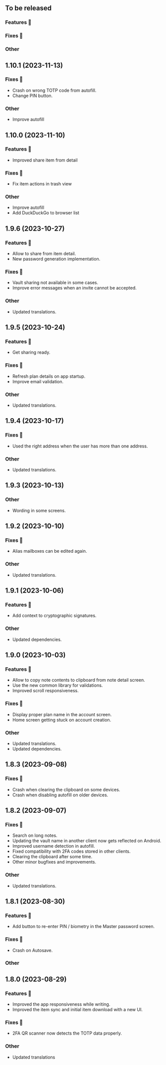 ## To be released

### Features :tada:

### Fixes :bug:

### Other

## 1.10.1 (2023-11-13)

### Fixes :bug:

- Crash on wrong TOTP code from autofill.
- Change PIN button.

### Other

- Improve autofill

## 1.10.0 (2023-11-10)

### Features :tada:

- Improved share item from detail

### Fixes :bug:

- Fix item actions in trash view

### Other

- Improve autofill
- Add DuckDuckGo to browser list

## 1.9.6 (2023-10-27)

### Features :tada:

- Allow to share from item detail.
- New password generation implementation.

### Fixes :bug:

- Vault sharing not available in some cases.
- Improve error messages when an invite cannot be accepted.

### Other

- Updated translations.

## 1.9.5 (2023-10-24)

### Features :tada:

- Get sharing ready.

### Fixes :bug:

- Refresh plan details on app startup.
- Improve email validation.

### Other

- Updated translations.

## 1.9.4 (2023-10-17)

### Fixes :bug:

- Used the right address when the user has more than one address.

### Other

- Updated translations.

## 1.9.3 (2023-10-13)

### Other

- Wording in some screens.

## 1.9.2 (2023-10-10) 

### Fixes :bug:

- Alias mailboxes can be edited again.

### Other

- Updated translations.

## 1.9.1 (2023-10-06)

### Features :tada:

- Add context to cryptographic signatures.

### Other

- Updated dependencies.

## 1.9.0 (2023-10-03)

### Features :tada:

- Allow to copy note contents to clipboard from note detail screen.
- Use the new common library for validations.
- Improved scroll responsiveness.

### Fixes :bug:

- Display proper plan name in the account screen.
- Home screen getting stuck on account creation.

### Other

- Updated translations.
- Updated dependencies.

## 1.8.3 (2023-09-08)

### Fixes :bug:
- Crash when clearing the clipboard on some devices.
- Crash when disabling autofill on older devices.

## 1.8.2 (2023-09-07)

### Fixes :bug:
- Search on long notes.
- Updating the vault name in another client now gets reflected on Android.
- Improved username detection in autofill.
- Fixed compatibility with 2FA codes stored in other clients.
- Clearing the clipboard after some time.
- Other minor bugfixes and improvements.

### Other

- Updated translations.

## 1.8.1 (2023-08-30)

### Features :tada:

- Add button to re-enter PIN / biometry in the Master password screen.

### Fixes :bug:

- Crash on Autosave.

### Other

## 1.8.0 (2023-08-29)

### Features :tada:

- Improved the app responsiveness while writing.
- Improved the item sync and initial item download with a new UI.

### Fixes :bug:

- 2FA QR scanner now detects the TOTP data properly.

### Other

- Updated translations
